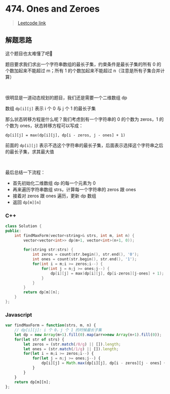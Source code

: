# 474. Ones and Zeroes

> [Leetcode link](https://leetcode.com/problems/ones-and-zeroes/)



## 解题思路

这个题目也太难懂了吧🤯

题目要求我们求出一个字符串数组的最长子集，约束条件是最长子集的所有 0 的个数加起来不能超过 m；所有 1 的个数加起来不能超过 n（注意是所有子集合并计算）

<br />

很明显是一道动态规划的题目，我们还是需要一个二维数组 dp

数组 `dp[i][j]` 表示 i 个 0 与 j 个 1 的最长子集

那么状态转移方程是什么呢？我们考虑到有一个字符串的 0 的个数为 zeros，1 的个数为 ones，状态转移方程可以写成：

`dp[i][j] = max(dp[i][j], dp[i - zeros, j - ones] + 1)`

前面的 `dp[i][j]` 表示不选这个字符串的最长子集，后面表示选择这个字符串之后的最长子集，求其最大值

<br />

最后总结一下流程：

- 首先初始化二维数组 dp 的每一个元素为 0
- 再来遍历字符串数组 strs，计算每一个字符串的 zeros 跟 ones
- 接着对 zeros 跟 ones 遍历，更新 dp 数组
- 返回 `dp[m][n]`



### C++

```cpp
class Solution {
public:
    int findMaxForm(vector<string>& strs, int m, int n) {
        vector<vector<int>> dp(m+1, vector<int>(n+1, 0));
        
        for(string str:strs) {
            int zeros = count(str.begin(), str.end(), '0');
            int ones = count(str.begin(), str.end(), '1');
            for(int i = m;i >= zeros;i--) {
                for(int j = n;j >= ones;j--) {
                    dp[i][j] = max(dp[i][j], dp[i-zeros][j-ones] + 1);
                }
            }
        }
        return dp[m][n];
    }
};
```



### Javascript

```js
var findMaxForm = function(strs, m, n) {
    // dp[i][j]: i 个 0，j 个 1 的时候最长子集
    let dp = new Array(m+1).fill(0).map(arr=>new Array(n+1).fill(0));
    for(let str of strs) {
        let zeros = (str.match(/0/g) || []).length;
        let ones = (str.match(/1/g) || []).length;
        for(let i = m;i >= zeros;i--) {
            for(let j = n;j >= ones;j--) {
                dp[i][j] = Math.max(dp[i][j], dp[i - zeros][j - ones] + 1);
            }
        }
    }
    return dp[m][n];
};
```

